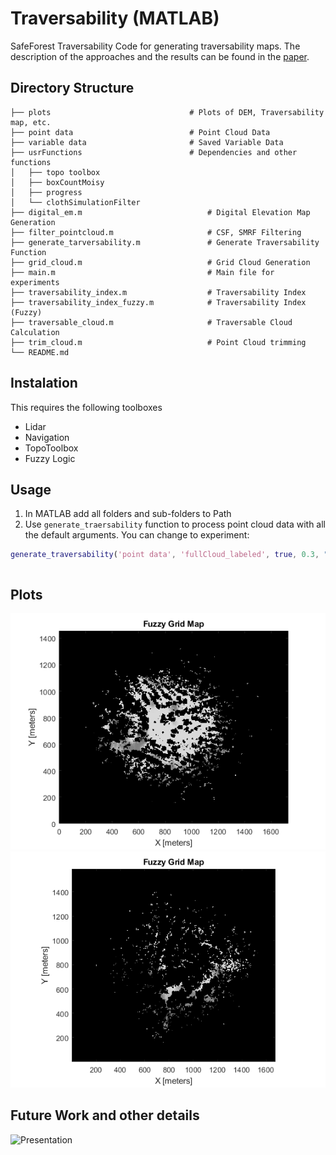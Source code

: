 # Traversability (MATLAB)
SafeForest Traversability Code for generating traversability maps. The description of the approaches and the results can be found in the [paper](https://openreview.net/pdf?id=Bbx8xClhG9).

## Directory Structure
```
├── plots                               # Plots of DEM, Traversability map, etc.
├── point data                          # Point Cloud Data
├── variable data                       # Saved Variable Data
├── usrFunctions                        # Dependencies and other functions
│   ├── topo toolbox
│   ├── boxCountMoisy
│   ├── progress
│   └── clothSimulationFilter
├── digital_em.m                            # Digital Elevation Map Generation     
├── filter_pointcloud.m                     # CSF, SMRF Filtering
├── generate_tarversability.m               # Generate Traversability Function
├── grid_cloud.m                            # Grid Cloud Generation
├── main.m                                  # Main file for experiments
├── traversability_index.m                  # Traversability Index 
├── traversability_index_fuzzy.m            # Traversability Index (Fuzzy)
├── traversable_cloud.m                     # Traversable Cloud Calculation
├── trim_cloud.m                            # Point Cloud trimming
└── README.md   
```

## Instalation
This requires the following toolboxes
* Lidar
* Navigation 
* TopoToolbox
* Fuzzy Logic

## Usage
1. In MATLAB add all folders and sub-folders to Path
2. Use `generate_traersability` function to process point cloud data with all the default arguments. You can change to experiment:  
```matlab
generate_traversability('point data', 'fullCloud_labeled', true, 0.3, "srf", 3, 3, false, true, true)
```
```
```

## Plots
![heuristic](plots/Readme/original.png)
![fuzzy](plots/Readme/45_deg_merged.png)

## Future Work and other details
![Presentation](https://docs.google.com/presentation/d/1FjiTaVrTupC7kUFLZzIZoNPIwGBiE9OCnC6yJ0Potgs/edit?usp=sharing)
